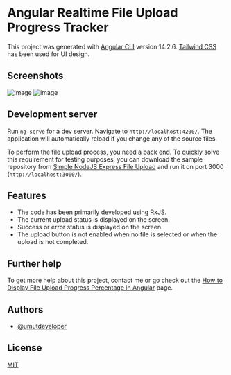 # Angular Realtime File Upload Progress Tracker

This project was generated with [Angular CLI](https://github.com/angular/angular-cli) version 14.2.6. [Tailwind CSS](https://tailwindcss.com/docs/guides/angular) has been used for UI design.


## Screenshots

![image](https://user-images.githubusercontent.com/20699694/235198533-3b3bace1-e51c-46b6-9b2d-80e785218777.png)
![image](https://user-images.githubusercontent.com/20699694/235200907-177956b3-f02e-4577-9ad6-0f9b319fe255.png)


## Development server

Run `ng serve` for a dev server. Navigate to `http://localhost:4200/`. The application will automatically reload if you change any of the source files.

To perform the file upload process, you need a back end. To quickly solve this requirement for testing purposes, you can download the sample repository from [Simple NodeJS Express File Upload](https://code-boxx.com/upload-files-nodejs-express/) and run it on port 3000 (`http://localhost:3000/`).

## Features

- The code has been primarily developed using RxJS.
- The current upload status is displayed on the screen.
- Success or error status is displayed on the screen.
- The upload button is not enabled when no file is selected or when the upload is not completed.

## Further help

To get more help about this project, contact me or go check out the [How to Display File Upload Progress Percentage in Angular](https://www.umutcakir.com) page.


## Authors

- [@umutdeveloper](https://www.github.com/umutdeveloper)


## License

[MIT](https://choosealicense.com/licenses/mit/)

